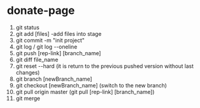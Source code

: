 # donate-page

1. git status
2. git add [files] -add files into stage
3. git commit -m "init project"
4. git log / git log --oneline
5. git push [rep-link] [branch_name]
6. git diff file_name
7. git reset --hard (it is return to the previous pushed version without last changes) 
8. git branch [newBranch_name]
9. git checkout [newBranch_name] (switch to the new branch)
10. git pull origin master (git pull [rep-link] [branch_name])
11. git merge